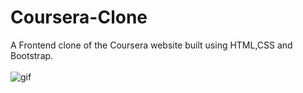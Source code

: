 # Coursera-Clone
A Frontend clone of the Coursera website built using HTML,CSS and Bootstrap.
<br/>
<br/>
![gif](/walkthrough.gif)
